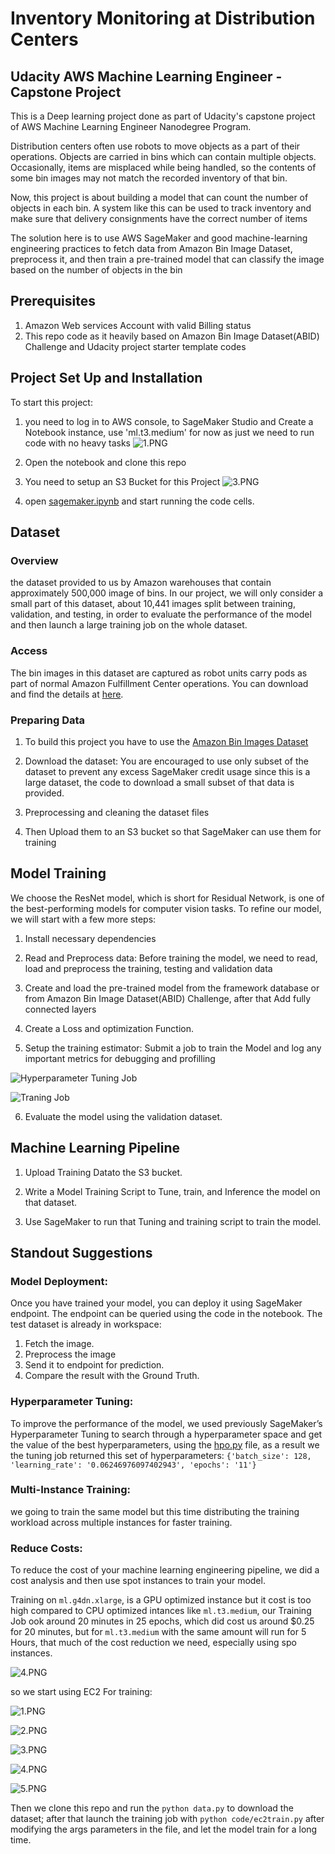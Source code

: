 # Inventory Monitoring at Distribution Centers

## Udacity AWS Machine Learning Engineer - Capstone Project
This is a Deep learning project done as part of Udacity's capstone project of AWS Machine Learning Engineer Nanodegree Program.

Distribution centers often use robots to move objects as a part of their operations. Objects are carried in bins which can contain multiple objects. Occasionally, items are misplaced while being handled, so the contents of some bin images may not match the recorded inventory of that bin.

Now, this project is about building a model that can count the number of objects in each bin. A system like this can be used to track inventory and make sure that delivery consignments have the correct number of items

The solution here is to use AWS SageMaker and good machine-learning engineering practices to fetch data from Amazon Bin Image Dataset, preprocess it, and then train a pre-trained model that can classify the image based on the number of objects in the bin

## Prerequisites
1. Amazon Web services Account with valid Billing status 
2. This repo code as it heavily based on Amazon Bin Image Dataset(ABID) Challenge and Udacity project starter template codes

## Project Set Up and Installation
To start this project:

1. you need to log in to AWS console, to SageMaker Studio and Create a Notebook instance, use 'ml.t3.medium' for now as just we need to run code with no heavy tasks
![1.PNG](/Screenshots/Training/0.PNG)

2. Open the notebook and clone this repo

3. You need to setup an S3 Bucket for this Project
![3.PNG](/Screenshots/Training/3.PNG)

4. open [sagemaker.ipynb](sagemaker.ipynb) and start running the code cells.

## Dataset

### Overview
the dataset provided to us by Amazon warehouses that contain approximately 500,000 image of bins. In our project, we will only consider a small part of this dataset, about 10,441 images split between training, validation, and testing, in order to evaluate the performance of the model and then launch a large training job on the whole dataset.

### Access
The bin images in this dataset are captured as robot units carry pods as part of normal Amazon Fulfillment Center operations. You can download and find the details at [here](https://registry.opendata.aws/amazon-bin-imagery/).

### Preparing Data
1. To build this project you have to use the [Amazon Bin Images Dataset](https://registry.opendata.aws/amazon-bin-imagery/)

2. Download the dataset: You are encouraged to use only subset of the dataset to prevent any excess SageMaker credit usage since this is a large dataset, the code to download a small subset of that data is provided.

3. Preprocessing and cleaning the dataset files

4. Then Upload them to an S3 bucket so that SageMaker can use them for training

## Model Training
We choose the ResNet model, which is short for Residual Network, is one of the best-performing models for computer vision tasks. To refine our model, we will start with a few more steps:

1. Install necessary dependencies

2. Read and Preprocess data: Before training the model, we need to read, load and preprocess the training, testing and validation data

3. Create and load the pre-trained model from the framework database or from Amazon Bin Image Dataset(ABID) Challenge, after that Add fully connected layers

4. Create a Loss and optimization Function.

5. Setup the training estimator: Submit a job to train the Model and log any important metrics for debugging and profilling 

![Hyperparameter Tuning Job](/Screenshots/Training/1.PNG)  

![Traning Job](/Screenshots/Training/2.PNG) 

6. Evaluate the model using the validation dataset.  


## Machine Learning Pipeline
1. Upload Training Datato the S3 bucket.

2. Write a Model Training Script to Tune, train, and Inference the model on that dataset.

3. Use SageMaker to run that Tuning and training script to train the model.


## Standout Suggestions

### Model Deployment:
Once you have trained your model, you can deploy it using SageMaker endpoint. The endpoint can be queried using the code in the notebook. The test dataset is already in workspace:

1. Fetch the image.
2. Preprocess the image
3. Send it to endpoint for prediction.
4. Compare the result with the Ground Truth.

### Hyperparameter Tuning: 
To improve the performance of the model, we used previously SageMaker’s Hyperparameter Tuning to search through a hyperparameter space and get the value of the best hyperparameters, using the [hpo.py](code/hpo.py) file, as a result we the tuning job returned this set of hyperparameters:
``{'batch_size': 128, 'learning_rate': '0.06246976097402943', 'epochs': '11'}``

### Multi-Instance Training: 
we going to train the same model but this time distributing the training workload across multiple instances for faster training.

### Reduce Costs: 

To reduce the cost of your machine learning engineering pipeline, we did a cost analysis and then use spot instances to train your model.

Training on ``ml.g4dn.xlarge``, is a GPU optimized instance but it cost is too high compared to CPU optimized intances like ``ml.t3.medium``, our Training Job ook around 20 minutes in 25 epochs, which did cost us around $0.25 for 20 minutes, but for ``ml.t3.medium`` with the same amount will run for 5 Hours, that much of the cost reduction we need, especially using spo instances.   

![4.PNG](/Screenshots/Training/4.PNG)  

so we start using EC2 For training:

![1.PNG](/Screenshots/ec2/1.PNG)  

![2.PNG](/Screenshots/ec2/2.jpg)  

![3.PNG](/Screenshots/ec2/3.PNG)  

![4.PNG](/Screenshots/ec2/4.PNG)  

![5.PNG](/Screenshots/ec2/5.PNG)  

Then we clone this repo and run the ``python data.py`` to download the dataset; after that launch the training job with ``python code/ec2train.py`` after modifying the args parameters in the file, and let the model train for a long time.